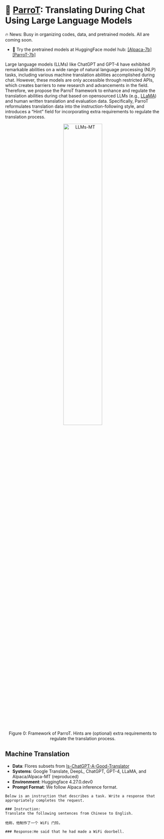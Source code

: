 
<!---
<div align="center">
    <img width="20%" alt="alpaca" src="https://user-images.githubusercontent.com/31032829/227085934-f4e7f99f-8b98-4c96-a091-e0f8743b6fb5.png">
</div>
--->

# :parrot: [ParroT](https://www.researchgate.net/publication/369797448_PARROT_Translating_During_Chat_Using_Large_Language_Models): Translating During Chat Using Large Language Models

:fire: News: Busy in organizing codes, data, and pretrained models. All are coming soon.
- :hugs: Try the pretrained models at HuggingFace model hub: [[Alpaca-7b]](https://huggingface.co/wxjiao/alpaca-7b) [[ParroT-7b]](https://huggingface.co/wxjiao/ParroT-7b)

Large language models (LLMs) like ChatGPT and GPT-4 have exhibited remarkable abilities on a wide range of natural language processing (NLP) tasks, including various machine translation abilities accomplished during chat. However, these models are only accessible through restricted APIs, which creates barriers to new research and advancements in the field. Therefore, we propose the ParroT framework to enhance and regulate the translation abilities during chat based on opensourced LLMs (e.g., [LLaMA](https://github.com/facebookresearch/llama)) and human written translation and evaluation data. Specifically, ParroT reformulates translation data into the instruction-following style, and introduces a “Hint” field for incorporating extra requirements to regulate the translation process. 

<div align="center">
    <img width="50%" alt="LLMs-MT" src="https://user-images.githubusercontent.com/31032829/230255125-bcf7393c-fd3c-4210-a3c6-60dc86a9721d.png">
    <p class="image-caption">Figure 0: Framework of ParroT. Hints are (optional) extra requirements to regulate the translation process.</p>
</div>



## Machine Translation

- **Data**: Flores subsets from [Is-ChatGPT-A-Good-Translator](https://github.com/wxjiao/Is-ChatGPT-A-Good-Translator)
- **Systems**: Google Translate, DeepL, ChatGPT, GPT-4, LLaMA, and Alpaca/Alpaca-MT (reproduced)
- **Environment**: Huggingface 4.27.0.dev0  <!-- (commit ID: 3884da1) -->
- **Prompt Format**: We follow Alpaca inference format.
```
Below is an instruction that describes a task. Write a response that appropriately completes the request.

### Instruction:
Translate the following sentences from Chinese to English.

他称，他制作了一个 WiFi 门铃。

### Response:He said that he had made a WiFi doorbell.
```

<!---
<div align="center">
    <img width="70%" alt="LLMs-MT" src="https://user-images.githubusercontent.com/31032829/227153636-fcaa0c4a-5bbd-4c78-9004-8ab988c71836.png">
    <p class="image-caption">Figure 0: Translation performance of LLMs on Flores subsets.</p>
</div>
--->

